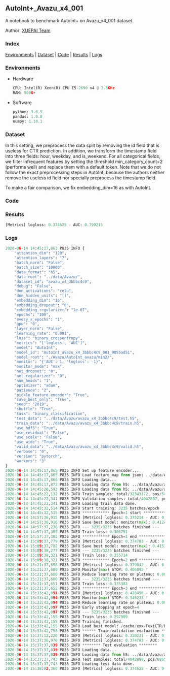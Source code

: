 ## AutoInt+_Avazu_x4_001

A notebook to benchmark AutoInt+ on Avazu_x4_001 dataset.

Author: [XUEPAI Team](https://github.com/xue-pai)


### Index
[Environments](#Environments) | [Dataset](#Dataset) | [Code](#Code) | [Results](#Results) | [Logs](#Logs)

### Environments
+ Hardware

  ```python
  CPU: Intel(R) Xeon(R) CPU E5-2690 v4 @ 2.6GHz
  RAM: 500G+
  ```
+ Software

  ```python
  python: 3.6.5
  pandas: 1.0.0
  numpy: 1.18.1
  ```

### Dataset
In this setting, we preprocess the data split by removing the id field that is useless for CTR prediction. In addition, we transform the timestamp field into three fields: hour, weekday, and is_weekend. For all categorical fields, we filter infrequent features by setting the threshold min_category_count=2 (performs well) and replace them with a default <OOV> token. Note that we do not follow the exact preprocessing steps in AutoInt, because the authors neither remove the useless id field nor specially preprocess the timestamp field.

To make a fair comparison, we fix embedding_dim=16 as with AutoInt.


### Code




### Results
```python
[Metrics] logloss: 0.374625 - AUC: 0.790215
```


### Logs
```python
2020-06-14 14:45:17,863 P835 INFO {
    "attention_dim": "128",
    "attention_layers": "7",
    "batch_norm": "False",
    "batch_size": "10000",
    "data_format": "h5",
    "data_root": "../data/Avazu/",
    "dataset_id": "avazu_x4_3bbbc4c9",
    "debug": "False",
    "dnn_activations": "relu",
    "dnn_hidden_units": "[]",
    "embedding_dim": "16",
    "embedding_dropout": "0",
    "embedding_regularizer": "1e-07",
    "epochs": "100",
    "every_x_epochs": "1",
    "gpu": "0",
    "layer_norm": "False",
    "learning_rate": "0.001",
    "loss": "binary_crossentropy",
    "metrics": "['logloss', 'AUC']",
    "model": "AutoInt",
    "model_id": "AutoInt_avazu_x4_3bbbc4c9_001_9855ad51",
    "model_root": "./Avazu/AutoInt_avazu/min2/",
    "monitor": "{'AUC': 1, 'logloss': -1}",
    "monitor_mode": "max",
    "net_dropout": "0",
    "net_regularizer": "0",
    "num_heads": "1",
    "optimizer": "adam",
    "patience": "2",
    "pickle_feature_encoder": "True",
    "save_best_only": "True",
    "seed": "2019",
    "shuffle": "True",
    "task": "binary_classification",
    "test_data": "../data/Avazu/avazu_x4_3bbbc4c9/test.h5",
    "train_data": "../data/Avazu/avazu_x4_3bbbc4c9/train.h5",
    "use_hdf5": "True",
    "use_residual": "False",
    "use_scale": "False",
    "use_wide": "True",
    "valid_data": "../data/Avazu/avazu_x4_3bbbc4c9/valid.h5",
    "verbose": "0",
    "version": "pytorch",
    "workers": "3"
}
2020-06-14 14:45:17,865 P835 INFO Set up feature encoder...
2020-06-14 14:45:17,865 P835 INFO Load feature_map from json: ../data/Avazu/avazu_x4_3bbbc4c9/feature_map.json
2020-06-14 14:45:17,866 P835 INFO Loading data...
2020-06-14 14:45:17,872 P835 INFO Loading data from h5: ../data/Avazu/avazu_x4_3bbbc4c9/train.h5
2020-06-14 14:45:20,593 P835 INFO Loading data from h5: ../data/Avazu/avazu_x4_3bbbc4c9/valid.h5
2020-06-14 14:45:22,132 P835 INFO Train samples: total/32343172, pos/5492052, neg/26851120, ratio/16.98%
2020-06-14 14:45:22,341 P835 INFO Validation samples: total/4042897, pos/686507, neg/3356390, ratio/16.98%
2020-06-14 14:45:22,341 P835 INFO Loading train data done.
2020-06-14 14:45:32,514 P835 INFO Start training: 3235 batches/epoch
2020-06-14 14:45:32,515 P835 INFO ************ Epoch=1 start ************
2020-06-14 14:57:36,915 P835 INFO [Metrics] logloss: 0.375214 - AUC: 0.787696
2020-06-14 14:57:36,916 P835 INFO Save best model: monitor(max): 0.412482
2020-06-14 14:57:37,236 P835 INFO --- 3235/3235 batches finished ---
2020-06-14 14:57:37,305 P835 INFO Train loss: 0.386751
2020-06-14 14:57:37,305 P835 INFO ************ Epoch=1 end ************
2020-06-14 15:09:37,779 P835 INFO [Metrics] logloss: 0.374783 - AUC: 0.789925
2020-06-14 15:09:37,782 P835 INFO Save best model: monitor(max): 0.415142
2020-06-14 15:09:38,277 P835 INFO --- 3235/3235 batches finished ---
2020-06-14 15:09:38,321 P835 INFO Train loss: 0.355714
2020-06-14 15:09:38,321 P835 INFO ************ Epoch=2 end ************
2020-06-14 15:21:37,598 P835 INFO [Metrics] logloss: 0.379842 - AUC: 0.786737
2020-06-14 15:21:37,600 P835 INFO Monitor(max) STOP: 0.406895 !
2020-06-14 15:21:37,600 P835 INFO Reduce learning rate on plateau: 0.000100
2020-06-14 15:21:37,600 P835 INFO --- 3235/3235 batches finished ---
2020-06-14 15:21:37,651 P835 INFO Train loss: 0.335383
2020-06-14 15:21:37,652 P835 INFO ************ Epoch=3 end ************
2020-06-14 15:33:42,091 P835 INFO [Metrics] logloss: 0.428456 - AUC: 0.773690
2020-06-14 15:33:42,094 P835 INFO Monitor(max) STOP: 0.345233 !
2020-06-14 15:33:42,094 P835 INFO Reduce learning rate on plateau: 0.000010
2020-06-14 15:33:42,097 P835 INFO Early stopping at epoch=4
2020-06-14 15:33:42,097 P835 INFO --- 3235/3235 batches finished ---
2020-06-14 15:33:42,155 P835 INFO Train loss: 0.297909
2020-06-14 15:33:42,155 P835 INFO Training finished.
2020-06-14 15:33:42,155 P835 INFO Load best model: /cache/xxx/FuxiCTR/benchmarks/Avazu/AutoInt_avazu/min2/avazu_x4_3bbbc4c9/AutoInt_avazu_x4_3bbbc4c9_001_9855ad51_model.ckpt
2020-06-14 15:33:42,758 P835 INFO ****** Train/validation evaluation ******
2020-06-14 15:37:12,220 P835 INFO [Metrics] logloss: 0.320231 - AUC: 0.863627
2020-06-14 15:37:36,970 P835 INFO [Metrics] logloss: 0.374783 - AUC: 0.789925
2020-06-14 15:37:37,039 P835 INFO ******** Test evaluation ********
2020-06-14 15:37:37,039 P835 INFO Loading data...
2020-06-14 15:37:37,039 P835 INFO Loading data from h5: ../data/Avazu/avazu_x4_3bbbc4c9/test.h5
2020-06-14 15:37:37,743 P835 INFO Test samples: total/4042898, pos/686507, neg/3356391, ratio/16.98%
2020-06-14 15:37:37,743 P835 INFO Loading test data done.
2020-06-14 15:38:02,360 P835 INFO [Metrics] logloss: 0.374625 - AUC: 0.790215



```
